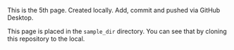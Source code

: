 This is the 5th page. Created locally. Add, commit and pushed via GitHub Desktop.

This page is placed in the `sample_dir` directory.
You can see that by cloning this repository to the local.
